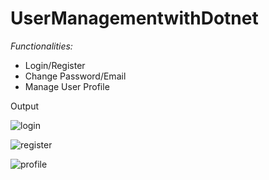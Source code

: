 ﻿# UserManagementwithDotnet

*Functionalities:*
- Login/Register
- Change Password/Email
- Manage User Profile

Output

![login](https://github.com/samrajkarnikar/UserManagementwithDotnet/assets/172218219/dd5b344c-12a7-48f2-85a6-f5ed4b558041)

![register](https://github.com/samrajkarnikar/UserManagementwithDotnet/assets/172218219/91fd5e01-60b7-4c9b-98a9-4dea051a5c30)


![profile](https://github.com/samrajkarnikar/UserManagementwithDotnet/assets/172218219/6de76c66-7894-4320-8ff6-4d73ddc463f5)
